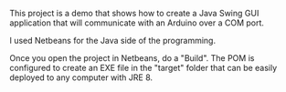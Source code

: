 This project is a demo that shows how to create a Java Swing GUI application that will communicate with an Arduino over a COM port.

I used Netbeans for the Java side of the programming.

Once you open the project in Netbeans, do a "Build". The POM is configured to create an EXE file in the "target" folder that can be easily deployed to any computer with JRE 8.
